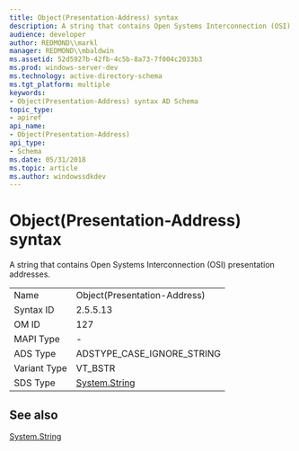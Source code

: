 ```yaml
---
title: Object(Presentation-Address) syntax
description: A string that contains Open Systems Interconnection (OSI) presentation addresses.
audience: developer
author: REDMOND\\markl
manager: REDMOND\\mbaldwin
ms.assetid: 52d5927b-42fb-4c5b-8a73-7f004c2033b3
ms.prod: windows-server-dev
ms.technology: active-directory-schema
ms.tgt_platform: multiple
keywords:
- Object(Presentation-Address) syntax AD Schema
topic_type:
- apiref
api_name:
- Object(Presentation-Address)
api_type:
- Schema
ms.date: 05/31/2018
ms.topic: article
ms.author: windowssdkdev
---
```


# Object(Presentation-Address) syntax

A string that contains Open Systems Interconnection (OSI) presentation addresses.



|              |                                                                        |
|--------------|------------------------------------------------------------------------|
| Name         | Object(Presentation-Address)                                           |
| Syntax ID    | 2.5.5.13                                                               |
| OM ID        | 127                                                                    |
| MAPI Type    | \-                                                                     |
| ADS Type     | ADSTYPE\_CASE\_IGNORE\_STRING                                          |
| Variant Type | VT\_BSTR                                                               |
| SDS Type     | [System.String](https://msdn.microsoft.com/library/system.string.aspx) |



## See also

<dl> <dt>

[System.String](https://msdn.microsoft.com/library/system.string.aspx)
</dt> </dl>

 

 




